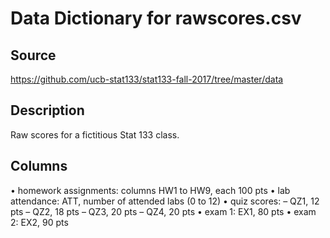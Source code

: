 # Data Dictionary for rawscores.csv

## Source
https://github.com/ucb-stat133/stat133-fall-2017/tree/master/data

## Description
Raw scores for a fictitious Stat 133 class.

## Columns
• homework assignments: columns HW1 to HW9, each 100 pts
• lab attendance: ATT, number of attended labs (0 to 12)
• quiz scores:
    – QZ1, 12 pts
    – QZ2, 18 pts
    – QZ3, 20 pts
    – QZ4, 20 pts
• exam 1: EX1, 80 pts
• exam 2: EX2, 90 pts

